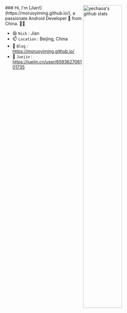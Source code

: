 
<img align="right" alt="yechaoa's github stats" width="50%" src="https://github-readme-stats.vercel.app/api?username=moruoyiming&show_icons=true">
### Hi, I'm [Jian!](https://moruoyiming.github.io/), a passionate Android Developer 🚀 from China. 🌸🌸

- 😄 `Nick` : Jian
- 📫 `Location` : Beijing, China
- 🚀 `Blog` : https://moruoyiming.github.io/
- 🎯 `Juejin` : https://juejin.cn/user/659362706101735
